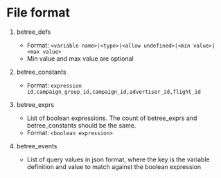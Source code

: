 # File format

1. betree_defs
   * Format: `<variable name>|<type>|<allow undefined>|<min value>|<max value>`
   * Min value and max value are optional

2. betree_constants
    * Format: `expression id,campaign_group_id,campaign_id,advertiser_id,flight_id`

3. betree_exprs
    * List of boolean expressions. The count of betree_exprs and betree_constants should be the same.
    * Format: `<boolean expression>`

4. betree_events
   * List of query values in json format, where the key is the variable definition and value to match against the boolean expression
